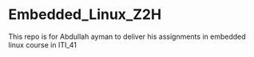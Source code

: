 # Embedded_Linux_Z2H
This repo is for Abdullah ayman to deliver his assignments in embedded linux course in ITI_41
